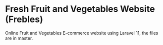 # Fresh Fruit and Vegetables Website (Frebles)
Online Fruit and Vegetables E-commerce website using Laravel 11, the files are in master.
